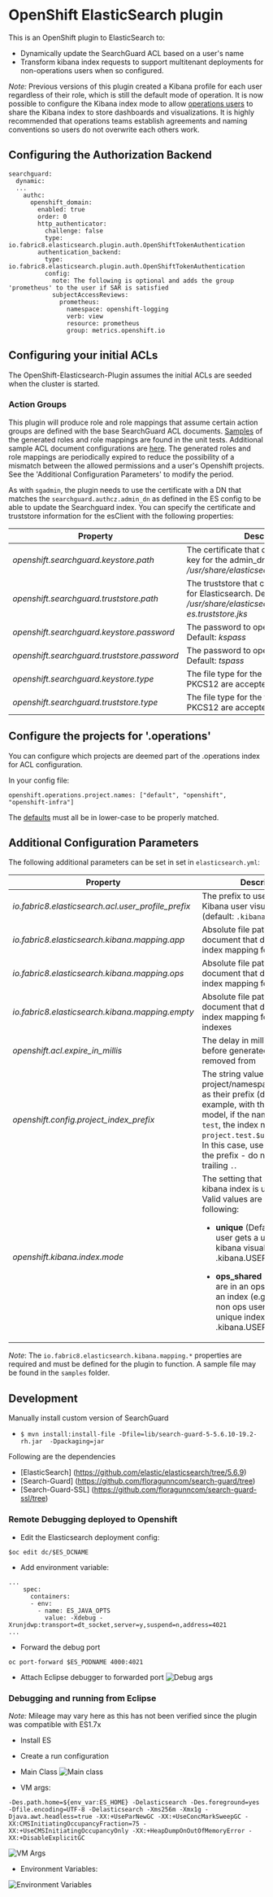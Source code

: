 # OpenShift ElasticSearch plugin
This is an OpenShift plugin to ElasticSearch to:

* Dynamically update the SearchGuard ACL based on a user's name
* Transform kibana index requests to support multitenant deployments for
  non-operations users when so configured.

*Note:*
Previous versions of this plugin created a Kibana profile for each user regardless of their role,
which is still the default mode of operation.  It is now possible to configure the Kibana index mode
to allow [operations users](./src/main/java/io/fabric8/elasticsearch/util/RequestUtils.java) to share
the Kibana index to store dashboards and visualizations.  It is highly
recommended that operations teams establish agreements and naming conventions so users do not
overwrite each others work.

## Configuring the Authorization Backend
```
searchguard:
  dynamic:
  ...
    authc:
      openshift_domain:
        enabled: true
        order: 0
        http_authenticator:
          challenge: false
          type: io.fabric8.elasticsearch.plugin.auth.OpenShiftTokenAuthentication
        authentication_backend:
          type: io.fabric8.elasticsearch.plugin.auth.OpenShiftTokenAuthentication
          config:
            note: The following is optional and adds the group 'prometheus' to the user if SAR is satisfied
            subjectAccessReviews:
              prometheus:
                namespace: openshift-logging
                verb: view
                resource: prometheus
                group: metrics.openshift.io
```

## Configuring your initial ACLs
The OpenShift-Elasticsearch-Plugin assumes the initial ACLs are seeded when the cluster is started.

### Action Groups

This plugin will produce role and role mappings that assume certain action groups are defined with
the base SearchGuard ACL documents.  [Samples](./src/test/resources/io/fabric8/elasticsearch/plugin/roles_ops_shared_kibana_index_with_unique.yml)
of the generated roles and role mappings are found in the unit tests.  Additional sample ACL document 
configurations are [here](./samples/).  The generated roles and role mappings are periodically expired
to reduce the possibility of a mismatch between the allowed permissions and a user's Openshift projects.
See the 'Additional Configuration Parameters' to modify the period.

As with `sgadmin`, the plugin needs to use the certificate with a DN that matches
the `searchguard.authcz.admin_dn` as defined in the ES config to be able to
update the Searchguard index. You can specify the certificate and truststore information
for the esClient with the following properties:

|Property|Description|
|-------|--------|
|*_openshift.searchguard.keystore.path_*|The certificate that contains the cert and key for the admin_dn. Default: *_/usr/share/elasticsearch/config/admin.jks_*|
|*_openshift.searchguard.truststore.path_*|The truststore that contains the certificate for Elasticsearch. Default: *_/usr/share/elasticsearch/config/logging-es.truststore.jks_*|
|*_openshift.searchguard.keystore.password_*|The password to open the keystore. Default: *_kspass_*|
|*_openshift.searchguard.truststore.password_*|The password to open the truststore. Default: *_tspass_*|
|*_openshift.searchguard.keystore.type_*|The file type for the keystore. JKS or PKCS12 are accepted. Default: *_JKS_*|
|*_openshift.searchguard.truststore.type_*|The file type for the truststore. JKS or PKCS12 are accepted. Default: *_JKS_*|

## Configure the projects for '.operations'
You can configure which projects are deemed part of the .operations index for ACL
configuration.

In your config file:
```
openshift.operations.project.names: ["default", "openshift", "openshift-infra"]
```

The [defaults](https://github.com/fabric8io/openshift-elasticsearch-plugin/blob/master/src/main/java/io/fabric8/elasticsearch/plugin/ConfigurationSettings.java#L78) must all be in lower-case to be properly matched.

## Additional Configuration Parameters
The following additional parameters can be set in set in `elasticsearch.yml`:

|Property|Description|
|-------|--------|
|*_io.fabric8.elasticsearch.acl.user_profile_prefix_*| The prefix to use to store Kibana user visualizations (default: `.kibana.USERUUID`)|
|*_io.fabric8.elasticsearch.kibana.mapping.app_*| Absolute file path to a JSON document that defines the index mapping for applications| 
|*_io.fabric8.elasticsearch.kibana.mapping.ops_*| Absolute file path to a JSON document that defines the index mapping for operations|
|*_io.fabric8.elasticsearch.kibana.mapping.empty_*| Absolute file path to a JSON document that defines the index mapping for blank indexes|
|*_openshift.acl.expire_in_millis_*| The delay in milliseconds before generated ACLs are removed from|
|*_openshift.config.project_index_prefix_*| The string value that project/namespace indices use as their prefix (default: ``) for example, with the common data model, if the namespace is `test`, the index name will be `project.test.$uuid.YYYY.MM.DD`.  In this case, use `"project"` as the  prefix - do not include the trailing `.`.|
|*_openshift.kibana.index.mode_*| The setting that determines the kibana index is used by users.  Valid values are one of the following: <ul><li>**unique** (Default) - Each user gets a unique index for kibana visualizations (e.g. .kibana.USER_UUID)</ul></li><ul><li>**ops_shared**       - Users who are in an ops role will share an index (e.g. kibana) while non ops users will have a unique index (e.g. .kibana.USER_UUID)</ul></li>|

*Note*: The `io.fabric8.elasticsearch.kibana.mapping.*` properties are required and must be defined for the plugin to function. A sample file
may be found in the `samples` folder.

## Development

Manually install custom version of SearchGuard

* `$ mvn install:install-file -Dfile=lib/search-guard-5-5.6.10-19.2-rh.jar  -Dpackaging=jar`

Following are the dependencies

* [ElasticSearch] (https://github.com/elastic/elasticsearch/tree/5.6.9)
* [Search-Guard] (https://github.com/floragunncom/search-guard/tree)
* [Search-Guard-SSL] (https://github.com/floragunncom/search-guard-ssl/tree)

### Remote Debugging deployed to Openshift

* Edit the Elasticsearch deployment config:
```
$oc edit dc/$ES_DCNAME

```
* Add environment variable:

```
...
    spec:
      containers:
      - env:
        - name: ES_JAVA_OPTS
          value: -Xdebug -Xrunjdwp:transport=dt_socket,server=y,suspend=n,address=4021
...
``` 
* Forward the debug port 
```
oc port-forward $ES_PODNAME 4000:4021
```
* Attach Eclipse debugger to forwarded port
![Debug args](images/eclipse_port_fwd.png)

### Debugging and running from Eclipse
*Note:* Mileage may vary here as this has not been verified since the plugin was compatible with ES1.7x
* Install ES

* Create a run configuration
 * Main Class
 ![Main class](images/eclipse_run_main.png)

 * VM args:

 ````-Des.path.home=${env_var:ES_HOME} -Delasticsearch -Des.foreground=yes -Dfile.encoding=UTF-8 -Delasticsearch -Xms256m -Xmx1g -Djava.awt.headless=true -XX:+UseParNewGC -XX:+UseConcMarkSweepGC -XX:CMSInitiatingOccupancyFraction=75 -XX:+UseCMSInitiatingOccupancyOnly -XX:+HeapDumpOnOutOfMemoryError -XX:+DisableExplicitGC````

![VM Args](images/eclipse_run_args.png)

 * Environment Variables:

![Environment Variables](images/eclipse_run_env.png)
